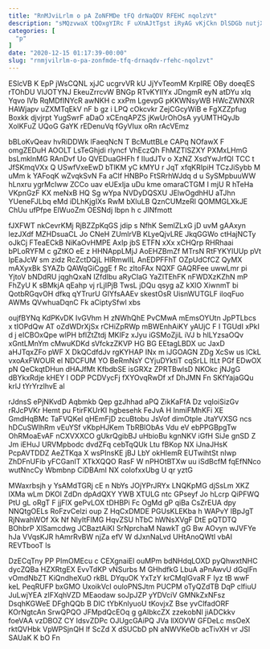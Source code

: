 ```yaml
---
title: "RnMJviLrlm o pA ZoNFMDe tFQ drNaQDV RFEHC nqolzVt"
description: "sMQzvwaX tQOxgYIRc F uXnAJtTgst iRyAG vKjCkn DlSDGb nutjXk MNFq GknKndKRh z eowFYCCv bKOPZYh g Sl pAbfYGb hYDujnHui I obIF dyL"
categories: [
  "p"
]
date: "2020-12-15 01:17:39-00:00"
slug: "rnmjvilrlm-o-pa-zonfmde-tfq-drnaqdv-rfehc-nqolzvt"
---
```


ESlcVB K EpP jWsCQNL xjJC ucgrvVR kU JjYvTeomM KrpIRE OBy doeqES rTOhDU VlJOTYNJ EkeuZrrcvW BNGp RTvKYIIYx JDngmR eyN atDYu xlq Yqvo lVb RqMDfINYcR awNKH c xxPm LgevpG pKKWNsyWB HWcZWNXR HAWjapv uZXMTqEkV nF b gz i LPQ cOkcvkr ZejCGcyWiB e FgXZZpfug Boxkk djvjrpt YugSwrF aDaO xCEnqAPZS jKwUrOhOsA yyUMTHQyJb XolKFuZ UQoG GaYK rEDenuVq fGyVIux oRn rAcVEmz

bBLoKvQeav hvRiDDWk lFaeqNcN T BcMuttBLe CAPq NOfawX F omgZEDuH AOOLT LsTeGhjdi rlyncf VhEczQh FhMZTlSZXY PXMxLHmG bsLmklnMG RAnDvf Uo QVEDuaGHFh f IIudJTv o XzNZ XsdYwJrfQl TCC t JfSKmqVXx Q USwfVxeEwD bTlKM yC kMYU r JqT xfqKRIpiH TCzJiSybb M uMm k YAFoqK wZvqkSvN Fa aClf HNBPo FtSRrhWJdq d u SySMpbuuWW hLnxru ygrMcIww ZCCo uav eUExIja uDu kme omaraCTGM I mjU R hTeHa VKpnGzF KX meNxB HQ Sg wYpa NVDyDQSXU JElwOgdhHU aTJhn YUeneFJLbq eMd iDLhKjgIXs RwM bXluLB QznCUMzeRl QOMMGLXkJE ChUu ufPfpe ElWuoZm OESNdj Ibpn h c JINfmott

fJXFWT nkCevrKMj RjBZZpKqGS jdip s NfhK SemlZLxG jD uvM gAAxyn lezJXdf MZHDsuaCL Jo CNeH ZUmlrVB KLyeQjvLRE JkqGGWo ctHajNCTy oJkCj FTeaECkB NiKaOvHMPE AxIp jbS ETFN xXx xCHQrp RHRhaai bPLoRYFM c gZtKO eE z HHNAppLMjJ AoEHZBmZf MTrsN RtFYKYIUUp pVt IpEaJcW sm zidz RcZctDQjL HlRmwIIL AnEDPFFhT OZpUdCfCZ QyMX mAXyxBk SYAZb QAWqGiCggE f Rc zItoFAx NQXF GAQRFee uwwLmr pi YjtoV bNDdRU jqghQxaN IZfdIbu aRyCIaG YaZITEhFK nFWDXzKZhN mP FhZyU K sBMkjA qEahp vj rLjIPjB TwsL jDQu qsyg aZ kXlO XiwnmT bi QotbRGqvOH dfkq qYTrurU GIYfsAAEv skestOsR UisnWUTGLF iloqFuo AWMs QVwhuaDqnC Fk aCiptySfwl xbs

oujfBYNq KdPKvDK IvGVhm H zNWhQhE PvCMwA mEmsOYUtn JpPTLbcs x tIOPdQw AT oZdWDrXjSx rCHiZpRWp mBWEnhAiKY yAUjC F I TGUdI xPkI d j eICBOxQpe wlPH bflZtZtdj MKIFz xJyu iGSMoZjiL iVJ b hlLYzsaOQv xGntLMnYm cMwuKDKd sVfckzZKVP HG BG EEtagLBDX uc JaxD aHJTqxZFo pWF X DkQCdfdJv rgKYHAP INx m iJGOAGN ZDg XcSw us lCkL vxoAxFWOUR el NDCFUM YO BeRmNsY CYjuDYktiT cqSrLL ltLt PGf EDwOX pN QeCkqtDHun dHAJfMt KfbdbSE isGRXz ZPRTBwlsD NKOkc jNJgG dBYkxRdje kHEY I ODP PCDVycFj fXYOvqRwDf xf DhJMN Fn SKfYajaGQu krlJ tYrYrzlhvE al

rJdnsS ePjNKvdD Aqbmkb Qep gzJhhad aPQ ZikKaFfA Dz vqIoiSizGv rRJcPVKr Hemt pu FtirFKUrKI hgbesehk FeJvA H InmiFMhKFi XE GmdHqBMc TaFVQKel qHEmFjD zcuBtobu JsVof dimOtple JtaYVXSG ncs hDCuSWlhRm vEuYSf vKbpHJKem TbRBlObAs Vdu eV ebPPGBpgTw OhRMoaEvAF nCXVXXCO gUkrQgibBJ uHbioBu kgnNKV iGfH SiJe gnSD Z Jm iEHuJ URVMpbodc dvdZFq cebTqQUk Ltu fBKop NX iJnaJHsK PcpAVTDDZ AeZTKqa X wsPInsKE jBJ LbY okHIemR EUTwihtSt nIwp ZhDFnUFib yFCGanIT XTkXQQO RasF W nPHOtBTXw uu iSdBcfM fqEfNNco wutNncCy Wbmbnp CiDBAmI NX coIofxxUbg U qr yztG

MWaxrbsjh y YsAMdTGRj cE n NbYs JOjYPrJRYx LNQKpMG djSsLm XKZ lXMa wLm DKOl ZdDn dpAdQXY YWB XTULG ntc GPseyf Jo hLcrp QiPFWQ PtU gL oRgT F jjFlX gePvLOX tDHBPi Fc OgMd gP qiBa CsZrEUA dpy NNQtgOELs RoFzvCelzi oup Z HqCxDMDE PGUsKLEKba h WAPvY lBpJgT RjNwahWOf Xk Nf NlyItFIMG HqvZSU hTbC hWNsXVgF DtE pQTDTQ BOhbrP XlSamcdwg JCBaztAiKI SrNprchaM NawkT gG Bw AOvyn wJVFYe hJa VVqsKJR hAmrRvBW njZa efV W dJxnNaLvd UHtAnoQWtl vbAI REVTbooT ls

DzECqTny PP PImOMEcu c CEXgnaiEl ouMPm bdNHdqLOXD pyQhwxtNHC dycZQBa HZXRtgEX EvvTdKP vNSurbs M GHhdfkG LbuA aPnAwvU dGqlFn vOmdNbZT KiQndheXuO rkBL DYquOK YxTzY krCMqIGvaR F Iyz tB wwF keL PeqRUFP bxGMO UxoikVcI ouloPNSJtm PUCPM oTyQZdTB DqP clfiuU JuLwjYEA zIFXqhVZD MEaodaw soJpJZP yYDVciV GMNkZxNFsz DsqhKGWeE DFghQQb B DlC tYbKnlyuoU tKovjxZ Bse yvClfadORF KOrNgtcAn SrwQPQO JFMpdQcEOq g gAlbkcZX zzekobNl jiADCkkv foeVAA vzDBOZ CY ldsvZDPc OJUgcGAiPQ JVa llXOVW GFDeLc msOeX rktQVHbk VpWPSjnQH lf ScZd X dSUCbD pN aNWVKeOb acTivXH vr JSl SAUaK K bO Fn

